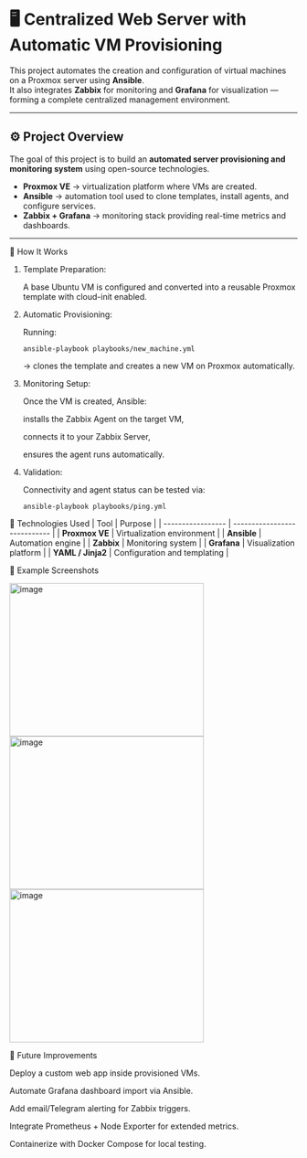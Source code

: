 # 🖥️ Centralized Web Server with Automatic VM Provisioning

This project automates the creation and configuration of virtual machines on a Proxmox server using **Ansible**.  
It also integrates **Zabbix** for monitoring and **Grafana** for visualization — forming a complete centralized management environment.

---

## ⚙️ Project Overview

The goal of this project is to build an **automated server provisioning and monitoring system** using open-source technologies.

- **Proxmox VE** → virtualization platform where VMs are created.
- **Ansible** → automation tool used to clone templates, install agents, and configure services.
- **Zabbix + Grafana** → monitoring stack providing real-time metrics and dashboards.

---


🚀 How It Works

1. Template Preparation:
   
    A base Ubuntu VM is configured and converted into a reusable Proxmox template with cloud-init enabled.

3. Automatic Provisioning:
   
    Running:
    
    `ansible-playbook playbooks/new_machine.yml`
    
    
    → clones the template and creates a new VM on Proxmox automatically.

3. Monitoring Setup:
   
    Once the VM is created, Ansible:
    
    installs the Zabbix Agent on the target VM,
    
    connects it to your Zabbix Server,
    
    ensures the agent runs automatically.

4. Validation:
   
    Connectivity and agent status can be tested via:
    
    `ansible-playbook playbooks/ping.yml`

🧠 Technologies Used
| Tool              | Purpose                      |
| ----------------- | ---------------------------- |
| **Proxmox VE**    | Virtualization environment   |
| **Ansible**       | Automation engine            |
| **Zabbix**        | Monitoring system            |
| **Grafana**       | Visualization platform       |
| **YAML / Jinja2** | Configuration and templating |

📸 Example Screenshots


<img width="340" height="268" alt="image" src="https://github.com/user-attachments/assets/b5c4ac66-7c3d-4856-bbad-9b2f53a4f221" />


<img width="340" height="268" alt="image" src="https://github.com/user-attachments/assets/712b85df-c537-4ddb-bf23-7e1df53bccda" />


<img width="340" height="268" alt="image" src="https://github.com/user-attachments/assets/5a373944-1831-4f9b-b19e-e619dccbbea4" />


🔮 Future Improvements

Deploy a custom web app inside provisioned VMs.

Automate Grafana dashboard import via Ansible.

Add email/Telegram alerting for Zabbix triggers.

Integrate Prometheus + Node Exporter for extended metrics.

Containerize with Docker Compose for local testing.
